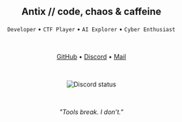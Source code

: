 <p align="center">
</p>

<h2 align="center">Antix // code, chaos & caffeine</h2>

<p align="center">
  <code>Developer</code> • <code>CTF Player</code> • <code>AI Explorer</code> • <code>Cyber Enthusiast</code>
</p>

<br/>

<p align="center">
  <a href="https://github.com/antixcodes">GitHub</a> •
  <a href="https://discord.com/users/699175079644495882">Discord</a> •
  <a href="shadowdevx@tech.me">Mail</a>
</p>

<br/>

<p align="center">
  <img src="https://lanyard.cnrad.dev/api/699175079644495882?theme=dark&idleMessage=Idk" alt="Discord status">
</p>

<br/>

<p align="center">
  <em>"Tools break. I don’t."</em>
</p>
